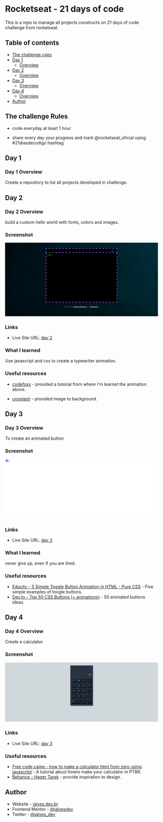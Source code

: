 # Rocketseat - 21 days of code

This is a repo to manage all projects constructs on 21 days of code challenge from rocketseat.

## Table of contents

- [The challenge rules](#the-challenge-rules)
- [Day 1](#day-1)
  - [Overview](#day-1-overview)
- [Day 2](#day-2)
  - [Overview](#day-2-overview)
- [Day 3](#day-3)
  - [Overview](#day-3-overview)
- [Day 4](#day-4)
  - [Overview](#day-4-overview)
- [Author](#author)


## The challenge Rules

- code everyday at least 1 hour

- share every day your progress and mark @rocketseat_oficial using #21diasdecodigo hashtag


## Day 1

### Day 1 Overview

Create a repository to list all projects developed in challenge.

## Day 2

### Day 2 Overview

build a custom hello world with fonts, colors and images.


### Screenshot

![](./screenshots/day-02-screenshot.png)

### Links

- Live Site URL: [day 2](https://jalves.dev.br/portfolio/projects/21-days-of-code/day-02/)

### What I learned

Use javascript and css to create a typewriter animation.


### Useful resources

- [codefoxx](https://www.youtube.com/watch?v=h_Uv_9OxA2k) - provided a tutorial from where i'm learnet the animation above.

- [unsplash](https://unsplash.com/) - provided image to background.

## Day 3

### Day 3 Overview

To create an animated button

### Screenshot

![](./screenshots/day-03-screenshot.png)

### Links

- Live Site URL: [day 3](https://jalves.dev.br/portfolio/projects/21-days-of-code/day-03/)

### What I learned

never give up, even if you are tired.


### Useful resources

- [Educity - 5 Simple Toggle Button Animation in HTML - Pure CSS](https://educity.app/web-development/5-simple-toggle-button-animation-in-html-pure-css) - Five simple examples of toogle buttons.
- [Dev.to - Top 50 CSS Buttons (+ animations)](https://dev.to/webdeasy/top-20-css-buttons-animations-f41) - 50 animated buttons ideas.

## Day 4

### Day 4 Overview

Create a calculator

### Screenshot

![](./screenshots/day-04-screenshot.png)

### Links

- Live Site URL: [day 3](https://jalves.dev.br/portfolio/projects/21-days-of-code/day-04/)

### Useful resources

- [Free code camp - how to make a calculator html from zero using javascript](https://www.freecodecamp.org/portuguese/news/como-construir-uma-calculadora-html-do-zero-usando-javascript/) - A tutorial about howto make your calculator in PTBR.
- [Behance - Hager Tarek](https://www.behance.net/gallery/137614737/Calculator) - provide inspiration to design.


## Author

- Website - [jalves.dev.br](http://jalves.dev.br/)
- Frontend Mentor - [@jalvesdev](https://www.frontendmentor.io/profile/jalvesdev)
- Twitter - [@jalves_dev](https://twitter.com/jalves_dev)